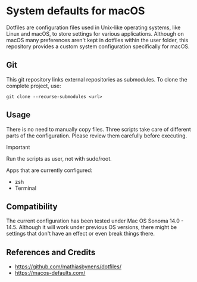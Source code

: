 # System defaults for macOS

Dotfiles are configuration files used in Unix-like operating systems, like Linux and macOS, to store settings for various applications. Although on macOS many preferences aren't kept in dotfiles within the user folder, this repository provides a custom system configuration specifically for macOS.

## Git

This git repository links external repositories as submodules. 
To clone the complete project, use:

```
git clone --recurse-submodules <url>
```

## Usage

There is no need to manually copy files. Three scripts take care of different parts of the configuration.
Please review them carefully before executing. 

> [!IMPORTANT]  
> Run the scripts as user, not with sudo/root.

Apps that are currently configured:
- zsh
- Terminal

## Compatibility

The current configuration has been tested under Mac OS Sonoma 14.0 - 14.5.
Although it will work under previous OS versions, there might be settings that don't have an effect or even break things there.

## References and Credits

- https://github.com/mathiasbynens/dotfiles/
- https://macos-defaults.com/
